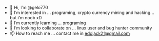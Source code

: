 - 👋 Hi, I’m @gelo770
- 👀 I’m interested in ... programing, crypto currency mining and hacking... but i'm noob xD
- 🌱 I’m currently learning ... programing
- 💞️ I’m looking to collaborate on ... linux user and bug hunter community
- 📫 How to reach me ... contact me in edojack21@gmail.com

<!---
gelo770/gelo770 is a ✨ special ✨ repository because its `README.md` (this file) appears on your GitHub profile.
You can click the Preview link to take a look at your changes.
--->
